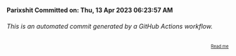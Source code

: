 **Parixshit Committed on: Thu, 13 Apr 2023 06:23:57 AM** <!-- f4599b54-882e-42b1-b76b-7d78dbc6d05e -->

###### This is an automated commit generated by a GitHub Actions workflow.

<div align="right"><sub><sup><a href="https://github.com/Parixshit/AutoCommit.git">Read me</a></sup></sub></div>
